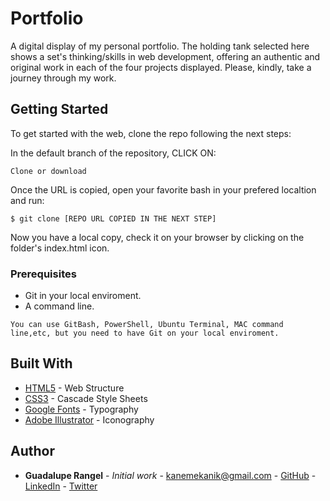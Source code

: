 # Portfolio

A digital display of my personal portfolio. The holding tank selected here shows a set's thinking/skills in web development, offering an authentic and original work in each of the four projects displayed. Please, kindly, take a journey through my work.

## Getting Started

To get started with the web, clone the repo following the next steps:

In the default branch of the repository, CLICK ON:

```
Clone or download
```

Once the URL is copied, open your favorite bash in your prefered localtion and run:

```
$ git clone [REPO URL COPIED IN THE NEXT STEP]
```

Now you have a local copy, check it on your browser by clicking on the folder's index.html icon. 

### Prerequisites

- Git in your local enviroment.
- A command line.

```
You can use GitBash, PowerShell, Ubuntu Terminal, MAC command line,etc, but you need to have Git on your local enviroment.
```

## Built With

* [HTML5](https://developer.mozilla.org/en-US/docs/Web/Guide/HTML/HTML5) - Web Structure
* [CSS3](https://developer.mozilla.org/en-US/docs/Archive/CSS3) - Cascade Style Sheets
* [Google Fonts](https://fonts.google.com/) - Typography
* [Adobe Illustrator](https://www.adobe.com/products/illustrator.html) - Iconography
 

## Author

* **Guadalupe Rangel** - *Initial work* - kanemekanik@gmail.com - [GitHub](https://github.com/Luzaks) - [LinkedIn](https://www.linkedin.com/in/rangel-guadalupe) - [Twitter](https://twitter.com/luuevaladez)

